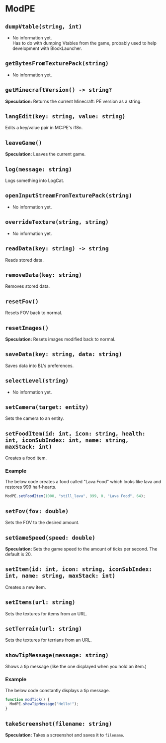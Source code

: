 # ModPE

## `dumpVtable(string, int)`
- No information yet.  
Has to do with dumping Vtables from the game, probably used to help development with BlockLauncher.

## `getBytesFromTexturePack(string)`
- No information yet.

## `getMinecraftVersion() -> string?`
**Speculation:** Returns the current Minecraft: PE version as a string.

## `langEdit(key: string, value: string)`
Edits a key/value pair in MC:PE's i18n.

## `leaveGame()`
**Speculation:** Leaves the current game.

## `log(message: string)`
Logs something into LogCat.

## `openInputStreamFromTexturePack(string)`
- No information yet.

## `overrideTexture(string, string)`
- No information yet.

## `readData(key: string) -> string`
Reads stored data.

## `removeData(key: string)`
Removes stored data.

## `resetFov()`
Resets FOV back to normal.

## `resetImages()`
**Speculation:** Resets images modified back to normal.

## `saveData(key: string, data: string)`
Saves data into BL's preferences.

## `selectLevel(string)`
- No information yet.

## `setCamera(target: entity)`
Sets the camera to an entity.

## `setFoodItem(id: int, icon: string, health: int, iconSubIndex: int, name: string, maxStack: int)`
Creates a food item.

### Example
The below code creates a food called "Lava Food" which looks like lava and restores
999 half-hearts.
```js
ModPE.setFoodItem(1000, "still_lava", 999, 0, "Lava Food", 64);
```

## `setFov(fov: double)`
Sets the FOV to the desired amount.

## `setGameSpeed(speed: double)`
**Speculation:** Sets the game speed to the amount of ticks per second.
The default is 20.

## `setItem(id: int, icon: string, iconSubIndex: int, name: string, maxStack: int)`
Creates a new item.

## `setItems(url: string)`
Sets the textures for items from an URL.

## `setTerrain(url: string)`
Sets the textures for terrians from an URL.

## `showTipMessage(message: string)`
Shows a tip message (like the one displayed when you hold an item.)

### Example
The below code constantly displays a tip message.
```js
function modTick() {
  ModPE.showTipMessage("Hello!");
}
```

## `takeScreenshot(filename: string)`
**Speculation:** Takes a screenshot and saves it to `filename`.
